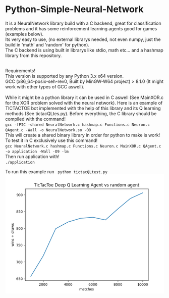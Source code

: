 # Python-Simple-Neural-Network
It is a NeuralNetwork library build with a C backend, great for classification problems and it has some reinforcement learning agents good for games (examples below).
<br>
Its very easy to use, (no external librarys needed, not even numpy, just the build in 'math' and 'random' for python).
<br>
The C backend is using built in librarys like stdio, math etc... and a hashmap library from this repository.

<br>
Requirements!
<br>
This version is supported by any Python 3.x x64 version.
<br>
GCC (x86_64-posix-seh-rev0, Built by MinGW-W64 project) > 8.1.0 (It might work with other types of GCC aswell).
<br>
<br>
While it might be a python library it can be used in C aswell (See MainXOR.c for the XOR problem solved with the neural network).
Here is an example of TICTACTOE bot implemented with the help of this library and its Q learning methods (See tictacQLtes.py).
Before everything, the C library should be compiled with the command!
<code>
gcc -fPIC -shared NeuralNetwork.c hashmap.c Functions.c Neuron.c QAgent.c -Wall -o NeuralNetwork.so -O9
</code>
This will create a shared binary library in order for python to make is work!
<br>
To test it in C exclusively use this command!
<code>
gcc NeuralNetwork.c hashmap.c Functions.c Neuron.c MainXOR.c QAgent.c -o application -Wall -O9 -lm
</code>
Then run application with!
<code>
./application
</code>

To run this example run
<code>
python tictacQLtest.py
</code>
![alt text](Plots/TicTacToe_wins.png)

